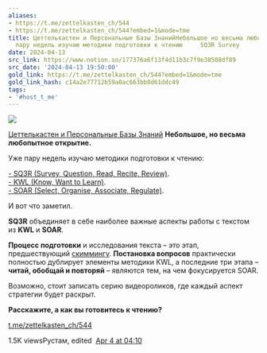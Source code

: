 ```yaml
---
aliases:
- https://t.me/zettelkasten_ch/544
- https://t.me/zettelkasten_ch/544?embed=1&mode=tme
title: Цеттелькастен и Персональные Базы ЗнанийНебольшое но весьма любопытное открытие    Уже
  пару недель изучаю методики подготовки к чтению     SQ3R Survey
date: 2024-04-13
src_link: https://www.notion.so/177376a6f13f4d11b3c7f9e38508df89
src_date: '2024-04-13 19:50:00'
gold_link: https://t.me/zettelkasten_ch/544?embed=1&mode=tme
gold_link_hash: c14a2e77712b59a0ac663bb0d61ddc49
tags:
- '#host_t_me'
---
```




[*![](https://cdn4.cdn-telegram.org/file/tnrutRveCEZEeoedHVOz8d7smDXg58MVaa-l2ST986R2oxLqfllrOZFwnIpey4Eb_e81eIBbLjn-BKXj3nd84-PpQusluIJZ0iBox_zby1QDSSfeN5xDxgDbGvLa7zpvhm1xRNU0_O3WboB9oPPooT6WR4NLQdsbB0OmhLh5YWMGrpxmOuNiDyOZhhoDLZdof9MQCs1YS3-MmyXIcaOpgWT37LyJPtUQYJPVFqJygXxDWMfd_1UkbjGovr1F5Z5alZo_0SA1964ShWla8PQEyyhmpDwWlWuh__3g1EPJcsOfi4qW1_L5JfKkuhAhq3GASnqh-CumsYMF1JFoHYkAAw.jpg)*](https://t.me/zettelkasten_ch)



[Цеттелькастен и Персональные Базы Знаний](https://t.me/zettelkasten_ch)
**Небольшое, но весьма любопытное открытие.**  
  
Уже пару недель изучаю методики подготовки к чтению:  
  
[- SQ3R (Survey, Question, Read, Recite, Review)](https://rustamagamaliev.ru/?p=2246).   
[- KWL (Know, Want to Learn)](https://rustamagamaliev.ru/?p=2307).   
[- SOAR (Select, Organise, Associate, Regulate)](https://rustamagamaliev.ru/?p=2315).   
  
И вот что заметил.  
  
**SQ3R** объединяет в себе наиболее важные аспекты работы с текстом из **KWL** и **SOAR**.  
  
**Процесс подготовки** и исследования текста – это этап, предшествующий [скиммингу](https://rustamagamaliev.ru/?p=2644). **Постановка вопросов** практически полностью дублирует элементы методики KWL, а последние три этапа – **читай, обобщай и повторяй** – являются тем, на чем фокусируется SOAR.  
  
Возможно, стоит записать серию видеороликов, где каждый аспект стратегии будет раскрыт.  
  
**Расскажите, а как вы готовитесь к чтению?**

[t.me/zettelkasten\_ch/544](https://t.me/zettelkasten_ch/544)

1.5K viewsРустам, edited  [Apr 4 at 04:10](https://t.me/zettelkasten_ch/544)